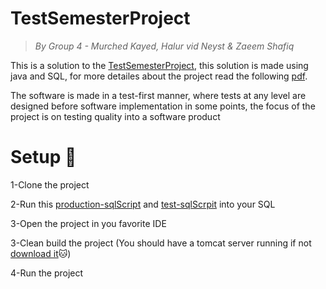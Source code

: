 # TestSemesterProject

> _By Group 4 - Murched Kayed, Halur vid Neyst & Zaeem Shafiq_
<p>This is a solution to the <a href="https://github.com/datsoftlyngby/soft2019spring-test/blob/master/Assignments/TestSemesterProject.pdf">TestSemesterProject</a>, this solution is made using java and SQL, for more detailes about the project read the following <a href="">pdf</a>.</p>
<p>The software is made in a test-first manner, where tests at any level are designed before software
implementation in some points, the focus of the project is on testing quality into a software product</p>

<h1>Setup <g-emoji class="g-emoji" alias="page_with_curl" fallback-src="https://github.githubassets.com/images/icons/emoji/unicode/1f4c3.png">📃</g-emoji></h1>
<p>1-Clone the project</p>
<p>2-Run this <a href="https://github.com/Mokayed/TestSemesterProject/blob/master/src/main/Files/LESProductionDB.sql">production-sqlScript</a> and <a href="https://github.com/Mokayed/TestSemesterProject/blob/master/src/test/java/sql/LESTestDB.sql">test-sqlScrpit</a> into your SQL</p>
<p>3-Open the project in you favorite IDE</p>
<p>3-Clean build the project (You should have a tomcat server running if not <a href="https://tomcat.apache.org/download-80.cgi">download it</a><g-emoji class="g-emoji" alias="cat" fallback-src="https://github.githubassets.com/images/icons/emoji/unicode/1f431.png">🐱</g-emoji>)</p>
<p>4-Run the project</p>



